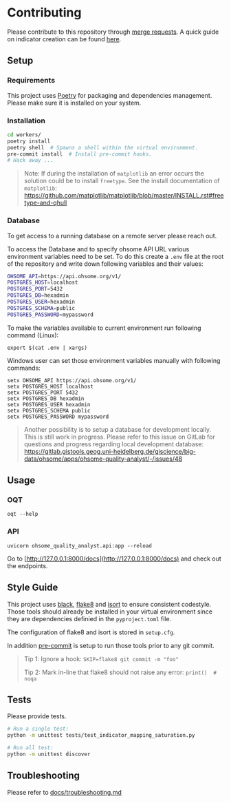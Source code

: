 # Contributing

Please contribute to this repository through [merge requests](https://docs.gitlab.com/ee/user/project/merge_requests/creating_merge_requests.html#new-merge-request-from-your-local-environment). A quick guide on indicator creation can be found [here](./docs/indicator_creation.md).


## Setup

### Requirements

This project uses [Poetry](https://python-poetry.org/docs/) for packaging and dependencies management.
Please make sure it is installed on your system.


### Installation

```bash
cd workers/
poetry install
poetry shell  # Spawns a shell within the virtual environment.
pre-commit install  # Install pre-commit hooks.
# Hack away ...
```

> Note: If during the installation of `matplotlib` an error occurs the solution could be to install `freetype`. See the install documentation of `matplotlib`: https://github.com/matplotlib/matplotlib/blob/master/INSTALL.rst#freetype-and-qhull


### Database

To get access to a running database on a remote server please reach out.

To access the Database and to specify ohsome API URL various environment variables need to be set.
To do this create a `.env` file at the root of the repository and write down following variables and their values:

```bash
OHSOME_API=https://api.ohsome.org/v1/
POSTGRES_HOST=localhost
POSTGRES_PORT=5432
POSTGRES_DB=hexadmin
POSTGRES_USER=hexadmin
POSTGRES_SCHEMA=public
POSTGRES_PASSWORD=mypassword
```

To make the variables available to current environment run following command (Linux):

```
export $(cat .env | xargs)
```

Windows user can set those environment variables manually with following commands:

```
setx OHSOME_API https://api.ohsome.org/v1/
setx POSTGRES_HOST localhost
setx POSTGRES_PORT 5432
setx POSTGRES_DB hexadmin
setx POSTGRES_USER hexadmin
setx POSTGRES_SCHEMA public
setx POSTGRES_PASSWORD mypassword
```

> Another possibility is to setup a database for development locally. This is still work in progress. Please refer to this issue on GitLab for questions and progress regarding local development database: https://gitlab.gistools.geog.uni-heidelberg.de/giscience/big-data/ohsome/apps/ohsome-quality-analyst/-/issues/48


## Usage

### OQT

```
oqt --help
```

### API

```
uvicorn ohsome_quality_analyst.api:app --reload
```

Go to [http://127.0.0.1:8000/docs](http://127.0.0.1:8000/docs) and check out the endpoints.



## Style Guide

This project uses [black](https://github.com/psf/black), [flake8](https://gitlab.com/pycqa/flake8) and [isort](https://github.com/PyCQA/isort) to ensure consistent codestyle. Those tools should already be installed in your virtual environment since they are dependencies definied in the `pyproject.toml` file.

The configuration of flake8 and isort is stored in `setup.cfg`.

In addition [pre-commit](https://pre-commit.com/) is setup to run those tools prior to any git commit.

> Tip 1: Ignore a hook: `SKIP=flake8 git commit -m "foo"`
>
> Tip 2: Mark in-line that flake8 should not raise any error: `print()  # noqa`


## Tests

Please provide tests.

```bash
# Run a single test:
python -m unittest tests/test_indicator_mapping_saturation.py

# Run all test:
python -m unittest discover
```


## Troubleshooting

Please refer to [docs/troubleshooting.md](docs/troubleshooting.md)
